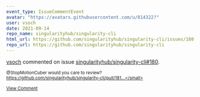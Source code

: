 ```yaml
---
event_type: IssueCommentEvent
avatar: "https://avatars.githubusercontent.com/u/814322?"
user: vsoch
date: 2021-09-14
repo_name: singularityhub/singularity-cli
html_url: https://github.com/singularityhub/singularity-cli/issues/180
repo_url: https://github.com/singularityhub/singularity-cli
---
```


<a href='https://github.com/vsoch' target='_blank'>vsoch</a> commented on issue <a href='https://github.com/singularityhub/singularity-cli/issues/180' target='_blank'>singularityhub/singularity-cli#180</a>.

<small>@StopMotionCuber would you care to review? https://github.com/singularityhub/singularity-cli/pull/181...</small>

<a href='https://github.com/singularityhub/singularity-cli/issues/180' target='_blank'>View Comment</a>